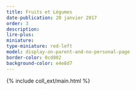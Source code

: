 ```yaml
---
title: Fruits et Légumes
date-publication: 20 janvier 2017
order: 3
description: 
lire-plus:
miniature:
type-miniature: red-left
model: display-on-parent-and-no-personal-page
border-color: 0cd802
background-color: e4e8d7
---
```




{% include coll_ext/main.html %}


